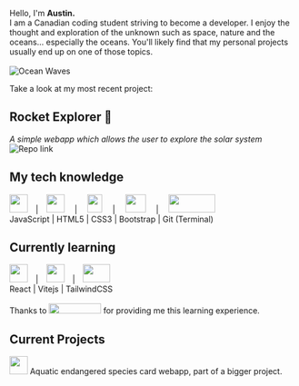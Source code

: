 Hello, I'm <b>Austin.</b> <br>
I am a Canadian coding student striving to become a developer. I enjoy the thought and exploration of the unknown such as space, nature and the oceans... especially the oceans. You'll likely find that my personal projects usually end up on one of those topics. <br>
<br>
![Ocean Waves](https://media2.giphy.com/media/v1.Y2lkPTc5MGI3NjExbHdjY2w5a2FybGt6YXFsbjBpa3d3aGlyemlmZTV2eXd0amt3dTNydSZlcD12MV9pbnRlcm5hbF9naWZfYnlfaWQmY3Q9Zw/sfjfPOe8DKptm/giphy.webp) <br>

Take a look at my most recent project: <br>
## Rocket Explorer 🚀
_A simple webapp which allows the user to explore the solar system_ <br>
![_Repo link_](https://github.com/c0deV1king/rocket-explorer)<br>


## My tech knowledge <br>
<img src="https://upload.wikimedia.org/wikipedia/commons/thumb/9/99/Unofficial_JavaScript_logo_2.svg/1200px-Unofficial_JavaScript_logo_2.svg.png" width="32px" height="32px">  |  <img src="https://upload.wikimedia.org/wikipedia/commons/thumb/6/61/HTML5_logo_and_wordmark.svg/1280px-HTML5_logo_and_wordmark.svg.png" width="32px" height="32px">   |   <img src="https://upload.wikimedia.org/wikipedia/commons/thumb/d/d5/CSS3_logo_and_wordmark.svg/1024px-CSS3_logo_and_wordmark.svg.png" width="26px" height="32px">   |   <img src="https://upload.wikimedia.org/wikipedia/commons/thumb/b/b2/Bootstrap_logo.svg/1920px-Bootstrap_logo.svg.png" width="36px" height="32px">   |   <img src="https://upload.wikimedia.org/wikipedia/commons/thumb/e/e0/Git-logo.svg/2560px-Git-logo.svg.png" width="82px" height="32px"> <br>
JavaScript | HTML5 | CSS3 | Bootstrap | Git (Terminal) <br>

## Currently learning <br>
<img src="https://upload.wikimedia.org/wikipedia/commons/3/30/React_Logo_SVG.svg" width="32px" height="32px">  |  <img src="https://upload.wikimedia.org/wikipedia/commons/f/f1/Vitejs-logo.svg" width="32px" height="32px">  |  <img src="https://upload.wikimedia.org/wikipedia/commons/d/d5/Tailwind_CSS_Logo.svg" width="48px" height="32px"> <br>
React | Vitejs | TailwindCSS <br>
<br>
Thanks to <img src="https://cdn.prod.website-files.com/62574f5967985919f9e52f6f/626af147a985b345135bcef7_gc-allwhite.svg" width="92px" height="18px" background-color="white"> for providing me this learning experience.

## Current Projects <br>
<img src="https://cdn.icon-icons.com/icons2/2079/PNG/512/wave_ocean_sea_water_surf_splash_icon_127324.png" width="32px" height="32px"> Aquatic endangered species card webapp, part of a bigger project.
